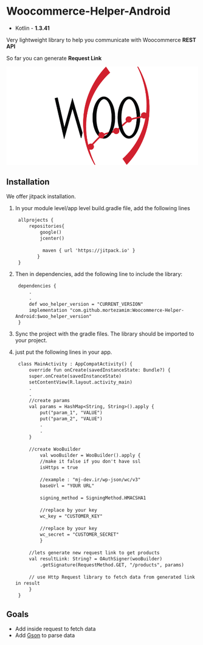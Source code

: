 # Woocommerce-Helper-Android

-   Kotlin - **1.3.41**

Very lightweight library to help you communicate with Woocommerce  **REST API** 

So far you can generate **Request Link**

  <img src="https://github.com/mortezamim/Woocommerce-Helper-Android/blob/master/assets/logo.png?raw=true"/>


## Installation
We offer jitpack installation.

1. In your module level/app level build.gradle file, add the following lines

        allprojects {
	        repositories{
		        google()
	            jcenter()
          
				 maven { url 'https://jitpack.io' }
		       }
		}
		
2. Then in dependencies, add the following line to include the library:
  
        dependencies {
            .
            .
            def woo_helper_version = "CURRENT_VERSION"
            implementation "com.github.mortezamim:Woocommerce-Helper-Android:$woo_helper_version"
        }

3. Sync the project with the gradle files. The library should be imported to your project.
  
4. just put the following lines in your app.

		class MainActivity : AppCompatActivity() {  
			override fun onCreate(savedInstanceState: Bundle?) {  
			super.onCreate(savedInstanceState)  
			setContentView(R.layout.activity_main)
			.
			.
			//create params
			val params = HashMap<String, String>().apply {
				put("param_1", "VALUE")
				put("param_2", "VALUE")
				.
				.
			}
			
			//create WooBuilder
                val wooBuilder = WooBuilder().apply {
				//make it false if you don't have ssl
				isHttps = true  
		
				//example : "mj-dev.ir/wp-json/wc/v3"
				baseUrl = "YOUR URL"  
		
				signing_method = SigningMethod.HMACSHA1
		
				//replace by your key
				wc_key = "CUSTOMER_KEY"
		 
		 		//replace by your key
		 		wc_secret = "CUSTOMER_SECRET"
                }
		
			//lets generate new request link to get products
			val resultLink: String? = OAuthSigner(wooBuilder)
				.getSignature(RequestMethod.GET, "/products", params)
		
			// use Http Request library to fetch data from generated link in result		
            }
        }

## Goals
- Add inside request to fetch data
- Add [Gson](https://github.com/google/gson) to parse data
